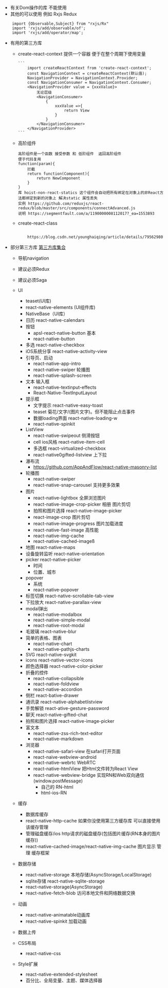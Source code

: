* 有关Dom操作的库 不能使用
* 其他的可以使用 例如 Rxjs Redux

```
	import {Observable,Subject} from "rxjs/Rx"
	import 'rxjs/add/observable/of';
	import 'rxjs/add/operator/map';
```

* 有用的第三方库
	
	*	create-react-context 
			提供一个容器  便于在整个周期下使用变量
			
			```
				import createReactContext from 'create-react-context';
				const NavigationContext = createReactContext(默认值);
				NavigationProvider = NavigationContext.Provider;
				const NavigationConsumer = NavigationContext.Consumer;
				<NavigationProvider value = {xxxValue}>
					无论层级
					<NavigationConsumer>
						{
							xxxValue =>{
								return View
							}
						}
					</NavigationConsumer>
				</NavigationProvider>
			```
	* 高阶组件 
			
		```
		高阶组件是一个函数 接受参数 和 低阶组件  返回高阶组件
		便于代码复用
		function(param){
			拦截 
			return function(Component){
				return NewComponent
			}
		}
		库 hoist-non-react-statics 这个组件会自动把所有绑定在对象上的非React方法都绑定到新的对象上 解决static 属性丢失
		实例 https://github.com/reduxjs/react-redux/blob/master/src/components/connectAdvanced.js
		说明 https://segmentfault.com/a/1190000008112017?_ea=1553893
		```	
	* create-react-class
	
		```
			
			https://blog.csdn.net/younghaiqing/article/details/79562980		
		```		


* 部分第三方库 [第三方库集合](https://www.jianshu.com/p/53ff78168acc)
	
	* 导航navigation
	* 建议必须Redux
	* 建议必须Saga
	* UI
		* teaset(UI库)
		* react-native-elements (UI组件库)
		* NativeBase（UI库）
		* 日历 react-native-calendars
		* 按钮 
			* apsl-react-native-button 基本
			* react-native-button
		* 多选 react-native-checkbox
		* iOS系统分享 react-native-activity-view
		* 引导页、启动
			* react-native-app-intro
			* react-native-swiper 轮播图
			* react-native-splash-screen
		* 文本 输入框
			* react-native-textinput-effects
			* React-Native-TextInputLayout
		* 提示框
			* 	文字提示 react-native-easy-toast
			*  teaset 菊花/文字/(图片文字)。但不能阻止点击事件
			*  数据loading界面 react-native-loading-w
			*  react-native-spinkit
		* ListView
			* react-native-swipeout 侧滑按钮
			* cell ios风格 react-native-item-cell
			* 多选框 react-virtualized-checkbox
			* react-native0gifted-listview 上下拉
		* 瀑布流
			* https://github.com/AppAndFlow/react-native-masonry-list
		* 轮播图 
			* react-native-swiper
			* react-native-snap-carousel 支持更多效果
		* 图片
			* react-native-lightbox  全屏浏览图片
			* react-native-image-crop-picker 相册  图片剪切
			* 拍照和图片选择 react-native-image-picker
			* react-image-crop 图片剪切
			* react-native-image-progress 图片加载进度
			* react-native-fast-image 高性能
			* react-native-img-cache
			* react-native-cached-imageß
		* 地图 react-native-maps 
		* 设备旋转监听 react-native-orientation
		* picker react-native-picker
			* 时间
			* 位置、城市
		* popover
			* 系统
			* react-native-popover
		* 标签切换 react-native-scrollable-tab-view
		* 下拉放大  react-native-parallax-view
		* modal弹出 
			* react-native-modalbox
			* react-native-simple-modal
			* react-native-root-modal
		* 毛玻璃 react-native-blur
		* 简单的表格、图表 
			* react-native-chart
			* react-native-pathjs-charts
		* SVG react-native-svgkit 
		* icons react-native-vector-icons 
		* 颜色选择器 react-native-color-picker
		* 折叠的控件 
			* react-native-collapsible
			* react-native-foldview
			* react-native-accordion
		* 侧栏 react-bative-drawer
		* 通讯录 react-native-alphabetlistview
		* 手势解锁 react-ative-gesture-password
		* 聊天 react-native-gifted-chat
		* 拍照和图片选择 react-native-image-picker
		* 富文本
			* react-native-zss-rich-text-editor
			* react-native-markdown
		* 浏览器
			* react-native-safari-view 在safari打开页面
			* react-naive-webview-android 
			* react-native-webrtc WebRTC 
			* react-native-htmlView 把Html文件转为React View
			* react-native-webview-bridge 实现RN和Web双向通信(window.postMessage)
				*  自己的 RN-html
				*  html-ios-RN

			
	* 缓存 	
		* 数据库缓存
		* react-native-http-cache 如果你没使用第三方缓存库 可以直接使用该缓存管理
		* 管理磁盘缓存/ios http请求的磁盘缓存(包括图片缓存(RN本身的图片缓存))
		* react-native-cached-image/react-native-img-cache  图片显示 管理 缓存框架
		
		
	* 数据存储
		*  react-native-storage 本地存储(AsyncStorage/LocalStorage)
		*  sqlite存储 react-native-sqlite-storage
		*  react-native-storage(AsyncStorage)
		*  react-native-fetch-blob 访问本地文件和网络数据交换
	* 动画
		* react-native-animatable动画库
		* react-native-spinkit 加载动画
		
	* 数据上传
	* CSS布局
		* react-native-css
	* Style扩展
		* react-native-extended-stylesheet
		* 百分比、全局变量、主题、媒体选择器
	
	
	